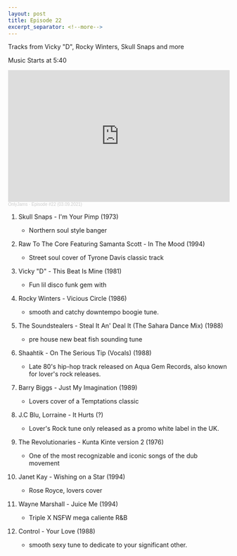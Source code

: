 ```yaml
---
layout: post
title: Episode 22
excerpt_separator: <!--more-->
---
```

Tracks from Vicky "D", Rocky Winters, Skull Snaps and more

Music Starts at 5:40

<iframe width="100%" height="300" scrolling="no" frameborder="no" allow="autoplay" src="https://w.soundcloud.com/player/?url=https%3A//api.soundcloud.com/tracks/1027268800&color=%23ff5500&auto_play=false&hide_related=false&show_comments=true&show_user=true&show_reposts=false&show_teaser=true&visual=true"></iframe><div style="font-size: 10px; color: #cccccc;line-break: anywhere;word-break: normal;overflow: hidden;white-space: nowrap;text-overflow: ellipsis; font-family: Interstate,Lucida Grande,Lucida Sans Unicode,Lucida Sans,Garuda,Verdana,Tahoma,sans-serif;font-weight: 100;"><a href="https://soundcloud.com/onlyjamsradio" title="OnlyJams" target="_blank" style="color: #cccccc; text-decoration: none;">OnlyJams</a> · <a href="https://soundcloud.com/onlyjamsradio/episode-22" title="Episode #22 (03.09.2021)" target="_blank" style="color: #cccccc; text-decoration: none;">Episode #22 (03.09.2021)</a></div>
<!--more-->

01. Skull Snaps - I'm Your Pimp (1973)
	* Northern soul style banger 

02. Raw To The Core Featuring Samanta Scott - In The Mood (1994)
	* Street soul cover of Tyrone Davis classic track

03. Vicky "D" - This Beat Is Mine (1981)
	* Fun lil disco funk gem with

04. Rocky Winters - Vicious Circle (1986)
	* smooth and catchy downtempo boogie tune.

05. The Soundstealers - Steal It An' Deal It (The Sahara Dance Mix) (1988)
	* pre house new beat fish sounding tune

06. Shaahtik - On The Serious Tip (Vocals) (1988)
	* Late 80's hip-hop track released on Aqua Gem Records, also known for lover's rock releases.

07. Barry Biggs - Just My Imagination (1989)
	* Lovers cover of a Temptations classic

08. J.C Blu, Lorraine - It Hurts (?)
	* Lover's Rock tune only released as a promo white label in the UK.

09. The Revolutionaries - Kunta Kinte version 2 (1976)
	* One of the most recognizable and iconic songs of the dub movement

10. Janet Kay - Wishing on a Star (1994)
	* Rose Royce, lovers cover

11. Wayne Marshall - Juice Me (1994)
	* Triple X NSFW mega caliente R&B

12. Control - Your Love (1988)
	* smooth sexy tune to dedicate to your significant other.